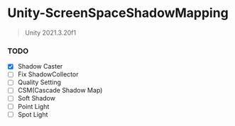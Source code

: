# Unity-ScreenSpaceShadowMapping

> Unity 2021.3.20f1

### TODO
- [x] Shadow Caster
- [ ] Fix ShadowCollector
- [ ] Quality Setting
- [ ] CSM(Cascade Shadow Map)
- [ ] Soft Shadow
- [ ] Point Light
- [ ] Spot Light